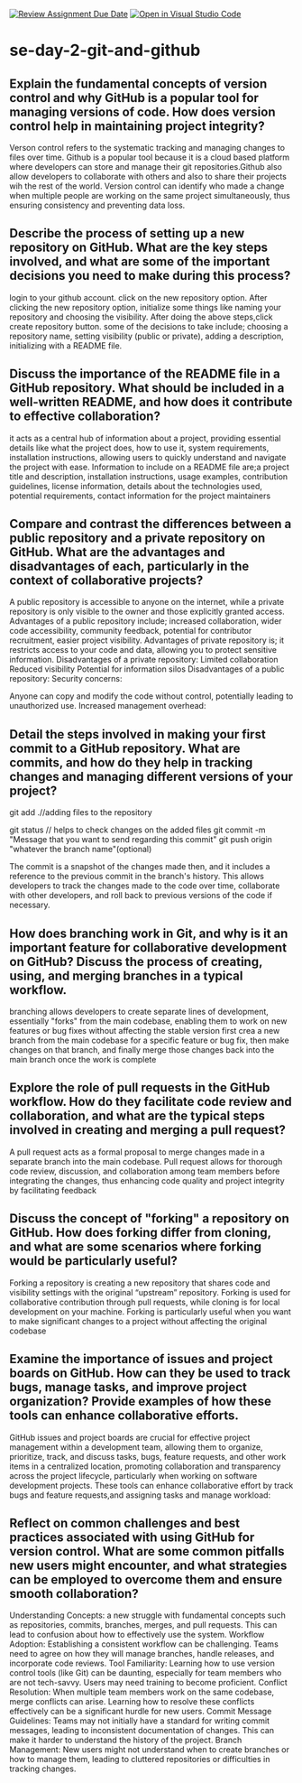 [![Review Assignment Due Date](https://classroom.github.com/assets/deadline-readme-button-22041afd0340ce965d47ae6ef1cefeee28c7c493a6346c4f15d667ab976d596c.svg)](https://classroom.github.com/a/8wgCKhpZ)
[![Open in Visual Studio Code](https://classroom.github.com/assets/open-in-vscode-2e0aaae1b6195c2367325f4f02e2d04e9abb55f0b24a779b69b11b9e10269abc.svg)](https://classroom.github.com/online_ide?assignment_repo_id=18476476&assignment_repo_type=AssignmentRepo)
# se-day-2-git-and-github
## Explain the fundamental concepts of version control and why GitHub is a popular tool for managing versions of code. How does version control help in maintaining project integrity?
Verson control refers to the systematic tracking and managing changes to files over time. Github is a popular tool because it is a cloud based platform where developers can store and manage their git repositories.Github also allow developers to collaborate with others and also to share their projects wih the rest of the world.
Version control can identify who made a change when multiple people are working on the same project simultaneously, thus ensuring consistency and preventing data loss.

## Describe the process of setting up a new repository on GitHub. What are the key steps involved, and what are some of the important decisions you need to make during this process?
login to your github account.
click on the new repository option.
After clicking the new repository option, initialize some things like naming your repository and choosing the visibility.
After doing the above steps,click create repository button.
some of the decisions to take include; choosing a repository name, setting visibility (public or private), adding a description, initializing with a README file.

## Discuss the importance of the README file in a GitHub repository. What should be included in a well-written README, and how does it contribute to effective collaboration?
it acts as a central hub of information about a project, providing essential details like what the project does, how to use it, system requirements, installation instructions, allowing users to quickly understand and navigate the project with ease.
Information to include on a README file are;a project title and description, installation instructions, usage examples, contribution guidelines, license information, details about the technologies used, potential requirements, contact information for the project maintainers
## Compare and contrast the differences between a public repository and a private repository on GitHub. What are the advantages and disadvantages of each, particularly in the context of collaborative projects?
A public repository is accessible to anyone on the internet, while a private repository is only visible to the owner and those explicitly granted access.
 Advantages of a public repository include; increased collaboration, wider code accessibility, community feedback, potential for contributor recruitment, easier project visibility.
 Advantages of private repository is; it restricts access to your code and data, allowing you to protect sensitive information.
 Disadvantages of a private repository:
Limited collaboration 
Reduced visibility
Potential for information silos
Disadvantages of a public repository:
Security concerns:

Anyone can copy and modify the code without control, potentially leading to unauthorized use. 
Increased management overhead:

## Detail the steps involved in making your first commit to a GitHub repository. What are commits, and how do they help in tracking changes and managing different versions of your project?
git add .//adding files to the repository

git status // helps to check changes on the added files
git commit -m "Message that you want to send regarding this commit"
git push origin "whatever the branch name"(optional) 

The commit is a snapshot of the changes made then, and it includes a reference to the previous commit in the branch's history. This allows developers to track the changes made to the code over time, collaborate with other developers, and roll back to previous versions of the code if necessary.


## How does branching work in Git, and why is it an important feature for collaborative development on GitHub? Discuss the process of creating, using, and merging branches in a typical workflow.
 branching allows developers to create separate lines of development, essentially "forks" from the main codebase, enabling them to work on new features or bug fixes without affecting the stable version
 first crea a new branch from the main codebase for a specific feature or bug fix, then make changes on that branch, and finally merge those changes back into the main branch once the work is complete

## Explore the role of pull requests in the GitHub workflow. How do they facilitate code review and collaboration, and what are the typical steps involved in creating and merging a pull request?
A pull request acts as a formal proposal to merge changes made in a separate branch into the main codebase.
Pull request allows for thorough code review, discussion, and collaboration among team members before integrating the changes, thus enhancing code quality and project integrity by facilitating feedback 

## Discuss the concept of "forking" a repository on GitHub. How does forking differ from cloning, and what are some scenarios where forking would be particularly useful?
Forking a repository is creating a new repository that shares code and visibility settings with the original “upstream” repository.
Forking is used for collaborative contribution through pull requests, while cloning is for local development on your machine. 
Forking is particularly useful when you want to make significant changes to a project without affecting the original codebase


## Examine the importance of issues and project boards on GitHub. How can they be used to track bugs, manage tasks, and improve project organization? Provide examples of how these tools can enhance collaborative efforts.
GitHub issues and project boards are crucial for effective project management within a development team, allowing them to organize, prioritize, track, and discuss tasks, bugs, feature requests, and other work items in a centralized location, promoting collaboration and transparency across the project lifecycle, particularly when working on software development projects. 
These tools can enhance collaborative effort by track bugs and feature requests,and assigning tasks and manage workload:


## Reflect on common challenges and best practices associated with using GitHub for version control. What are some common pitfalls new users might encounter, and what strategies can be employed to overcome them and ensure smooth collaboration?
Understanding Concepts: a new struggle with fundamental concepts such as repositories, commits, branches, merges, and pull requests. This can lead to confusion about how to effectively use the system.
Workflow Adoption: Establishing a consistent workflow can be challenging. Teams need to agree on how they will manage branches, handle releases, and incorporate code reviews.
Tool Familiarity: Learning how to use version control tools (like Git) can be daunting, especially for team members who are not tech-savvy. Users may need training to become proficient.
Conflict Resolution: When multiple team members work on the same codebase, merge conflicts can arise. Learning how to resolve these conflicts effectively can be a significant hurdle for new users.
Commit Message Guidelines: Teams may not initially have a standard for writing commit messages, leading to inconsistent documentation of changes. This can make it harder to understand the history of the project.
Branch Management: New users might not understand when to create branches or how to manage them, leading to cluttered repositories or difficulties in tracking changes.
